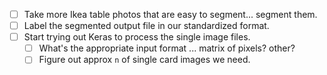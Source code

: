 - [ ] Take more Ikea table photos that are easy to segment... segment them.
- [ ] Label the segmented output file in our standardized format.
- [ ] Start trying out Keras to process the single image files. 
  - [ ] What's the appropriate input format ... matrix of pixels? other?
  - [ ] Figure out approx `n` of single card images we need.
